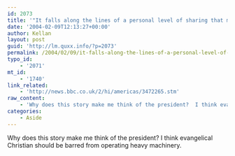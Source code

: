 ```yaml
---
id: 2073
title: '"It falls along the lines of a personal level of sharing that may not be appropriate for one of [American Airlines] employees to do while on the job."'
date: '2004-02-09T12:13:27+00:00'
author: Kellan
layout: post
guid: 'http://lm.quxx.info/?p=2073'
permalink: /2004/02/09/it-falls-along-the-lines-of-a-personal-level-of-sharing-that-may-not-be-appropriate-for-one-of-american-airlines-employees-to-do-while-on-the-job/
typo_id:
    - '2071'
mt_id:
    - '1740'
link_related:
    - 'http://news.bbc.co.uk/2/hi/americas/3472265.stm'
raw_content:
    - 'Why does this story make me think of the president?  I think evangelical Christian should be barred from operating heavy machinery.'
categories:
    - Aside
---
```


Why does this story make me think of the president? I think evangelical Christian should be barred from operating heavy machinery.